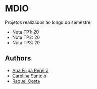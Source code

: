 # MDIO

Projetos realizados ao longo do semestre.

+ Nota TP1: 20
+ Nota TP2: 20
+ Nota TP3: 20


## Authors
* [Ana Filipa Pereira](https://github.com/FilipaPereira00)
* [Carolina Santejo](https://github.com/CarolinaSantejo)
* [Raquel Costa](https://github.com/chelesgaroth)
